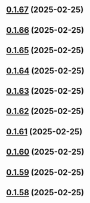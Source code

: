 ## [0.1.67](https://github.com/binary-braids/terraform-oracle/compare/v0.1.66...v0.1.67) (2025-02-25)



## [0.1.66](https://github.com/binary-braids/terraform-oracle/compare/v0.1.65...v0.1.66) (2025-02-25)



## [0.1.65](https://github.com/binary-braids/terraform-oracle/compare/v0.1.64...v0.1.65) (2025-02-25)



## [0.1.64](https://github.com/binary-braids/terraform-oracle/compare/v0.1.63...v0.1.64) (2025-02-25)



## [0.1.63](https://github.com/binary-braids/terraform-oracle/compare/v0.1.62...v0.1.63) (2025-02-25)



## [0.1.62](https://github.com/binary-braids/terraform-oracle/compare/v0.1.61...v0.1.62) (2025-02-25)



## [0.1.61](https://github.com/binary-braids/terraform-oracle/compare/v0.1.60...v0.1.61) (2025-02-25)



## [0.1.60](https://github.com/binary-braids/terraform-oracle/compare/v0.1.59...v0.1.60) (2025-02-25)



## [0.1.59](https://github.com/binary-braids/terraform-oracle/compare/v0.1.58...v0.1.59) (2025-02-25)



## [0.1.58](https://github.com/binary-braids/terraform-oracle/compare/v0.1.57...v0.1.58) (2025-02-25)



